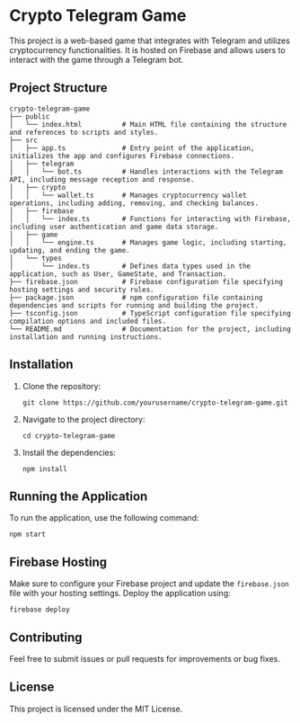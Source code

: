 # Crypto Telegram Game

This project is a web-based game that integrates with Telegram and utilizes cryptocurrency functionalities. It is hosted on Firebase and allows users to interact with the game through a Telegram bot.

## Project Structure

```
crypto-telegram-game
├── public
│   └── index.html          # Main HTML file containing the structure and references to scripts and styles.
├── src
│   ├── app.ts              # Entry point of the application, initializes the app and configures Firebase connections.
│   ├── telegram
│   │   └── bot.ts          # Handles interactions with the Telegram API, including message reception and response.
│   ├── crypto
│   │   └── wallet.ts       # Manages cryptocurrency wallet operations, including adding, removing, and checking balances.
│   ├── firebase
│   │   └── index.ts        # Functions for interacting with Firebase, including user authentication and game data storage.
│   ├── game
│   │   └── engine.ts       # Manages game logic, including starting, updating, and ending the game.
│   └── types
│       └── index.ts        # Defines data types used in the application, such as User, GameState, and Transaction.
├── firebase.json           # Firebase configuration file specifying hosting settings and security rules.
├── package.json            # npm configuration file containing dependencies and scripts for running and building the project.
├── tsconfig.json           # TypeScript configuration file specifying compilation options and included files.
└── README.md               # Documentation for the project, including installation and running instructions.
```

## Installation

1. Clone the repository:
   ```
   git clone https://github.com/yourusername/crypto-telegram-game.git
   ```

2. Navigate to the project directory:
   ```
   cd crypto-telegram-game
   ```

3. Install the dependencies:
   ```
   npm install
   ```

## Running the Application

To run the application, use the following command:
```
npm start
```

## Firebase Hosting

Make sure to configure your Firebase project and update the `firebase.json` file with your hosting settings. Deploy the application using:
```
firebase deploy
```

## Contributing

Feel free to submit issues or pull requests for improvements or bug fixes. 

## License

This project is licensed under the MIT License.